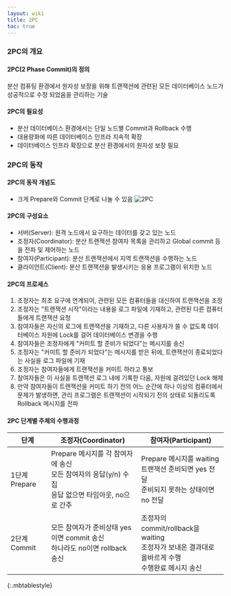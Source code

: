 ```yaml
---
layout: wiki
title: 2PC
toc: true
---
```


### 2PC의 개요
#### 2PC(2 Phase Commit)의 정의
분산 컴퓨팅 환경에서 원자성 보장을 위해 트랜잭션에 관련된 모든 데이터베이스 노드가 성공적으로 수정 되었음을 관리하는 기술

#### 2PC의 필요성
* 분산 데이터베이스 환경에서는 단일 노드별 Commit과 Rollback 수행
* 대용량화에 따른 데이터베이스 인프라 지속적 확장
* 데이터베이스 인프라 확장으로 분산 환경에서의 원자성 보장 필요

### 2PC의 동작
#### 2PC의 동작 개념도
* 크게 Prepare와 Commit 단계로 나눌 수 있음
![2PC](http://lig-membres.imag.fr/krakowia/Files/MW-Book/Chapters/Transact/Chapters/Transact/Figs/two-pc.gif)

#### 2PC의 구성요소
* 서버(Server): 원격 노드에서 요구하는 데이터를 갖고 있는 노드
* 조정자(Coordinator): 분산 트랜잭션 참여자 목록을 관리하고 Global commit 등을 전파 및 제어하는 노드
* 참여자(Participant): 분산 트랜잭션에서 지역 트랜잭션을 수행하는 노드
* 클라이언트(Client): 분산 트랜잭션을 발생시키는 응용 프로그램이 위치한 노드

#### 2PC의 프로세스
1. 조정자는 최초 요구에 연계되어, 관련된 모든 컴퓨터들을 대신하여 트랜잭션을 조정
2. 조정자는 "트랜잭션 시작"이라는 내용을 로그 파일에 기재하고, 관련된 다른 컴퓨터들에게 트랜잭션 요청
3. 참여자들은 자신의 로그에 트랜잭션을 기재하고, 다른 사용자가 쓸 수 없도록 데이터베이스 자원에 Lock를 걸어 데이터베이스 변경을 수행
4. 참여자들은 조정자에게 "커미트 할 준비가 되었다"는 메시지를 송신
5. 조정자는 "커미트 할 준비가 되었다"는 메시지를 받은 뒤에, 트랜잭션이 종료되었다는 사실을 로그 파일에 기재
6. 조정자는 참여자들에게 트랜잭션을 커미트 하라고 통보
7. 참여자들은 이 사실을 트랜잭션 로그 내에 기록한 다음, 자원에 걸려있던 Lock 해제
8. 만약 참여자들이 트랜잭션을 커미트 하기 전의 어느 순간에 하나 이상의 컴퓨터에서 문제가 발생하면, 관리 프로그램은 트랜잭션이 시작되기 전의 상태로 되돌리도록 Rollback 메시지를 전파

#### 2PC 단계별 주체의 수행과정

| 단계 | 조정자(Coordinator) | 참여자(Participant) |
|------|---------------------|---------------------|
| 1단계 Prepare | Prepare 메시지를 각 참여자에 송신<br>모든 참여자의 응답(y/n) 수집<br>응답 없으면 타임아웃, no으로 간주 | Prepare 메시지를 waiting<br>트랜잭션 준비되면 yes 전달<br>준비되지 못하는 상태이면 no 전달|
| 2단계 Commit | 모든 참여자가 준비상태 yes이면 commit 송신<br>하나라도 no이면 rollback 송신 | 조정자의 commit/rollback을 waiting<br>조정자가 보내온 결과대로 올바르게 수행<br>수행완료 메시지 송신 |
{:.mbtablestyle}
